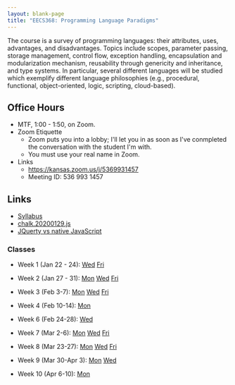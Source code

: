 ```yaml
---
layout: blank-page
title: "EECS368: Programming Language Paradigms"
---
```


The course is a survey of programming languages: their attributes,
uses, advantages, and disadvantages. Topics include scopes, parameter
passing, storage management, control flow, exception handling,
encapsulation and modularization mechanism, reusability through
genericity and inheritance, and type systems.  In particular, several
different languages will be studied which exemplify different language
philosophies (e.g., procedural, functional, object-oriented, logic,
scripting, cloud-based).


## Office Hours

  * MTF, 1:00 - 1:50, on Zoom.
  * Zoom Etiquette
    * Zoom puts you into a lobby; I'll let you in as soon as 
      I've conmpleted the conversation with the student I'm with.
    * You must use your real name in Zoom.
  * Links
    * <https://kansas.zoom.us/j/5369931457>
    * Meeting ID: 536 993 1457

## Links

 * <a href="https://drive.google.com/open?id=1cMFy-1-B2m0UBk7qbzqvv88WLyv5rGI8WFGhW_VE6D0">Syllabus<a>
 * [chalk.20200129.js](/files/chalk.20200129.js)
 * <a href="https://flaviocopes.com/jquery/">JQuerty vs native JavaScript</a>

### Classes

 * Week 1 (Jan 22 - 24):
   <a href="https://drive.google.com/open?id=1pxdOLD-qXXN15MmDjpVriuZ0Z3hBrkTLBhML-6rshPY">Wed</a>
   <a href="https://drive.google.com/open?id=1KPt-UUiUWQ7DM75VxROOLnfx7uB5812F4E1-q5HXN70">Fri</a>
 * Week 2 (Jan 27 - 31):
   [Mon](https://drive.google.com/open?id=1caecr1wOv-6Nb1eK0Qn7c4_0JcT8bVW3tcVSxH-8Eh4)
   [Wed](https://drive.google.com/open?id=1TMsGICthdHvCInuwjQTR7sGTtlnvlpNALOZ3sEcZyzY)
   [Fri](https://drive.google.com/open?id=1z53ySSKTAY-BVFxhxADGPhS8inZySxWKAzO7qeARKqw)
 * Week 3 (Feb 3-7):
   [Mon](https://drive.google.com/open?id=1aZWIlnxRA8affYqQ2c03GFoBK4oU-FxRq4uierYX7Rg)
   [Wed](https://drive.google.com/open?id=1n9WeFmzlh6X0aB8K-Jpm1TcQTOWM8H4e7ZYo7coAPKE)
   [Fri](https://drive.google.com/open?id=1TUHmFPQ0yMFL0d7ltuKK2RiKqHeFNJlhPvSvwU4IOYU)
 * Week 4 (Feb 10-14):
   [Mon](https://drive.google.com/open?id=1KtoYR_KcAlB710-HZ1s6Xdj9C4BltB-L7Pslev4j8zs)
 * Week 6 (Feb 24-28):
   [Wed](https://drive.google.com/open?id=1ucD-HOlUncoKzDM9IxE7qCfuE0uSbysldORBF3QpdLU)

 * Week 7 (Mar 2-6):
   [Mon](https://drive.google.com/open?id=1EB-tspoOl5h-QXJ_2Md1JKnjd_FCsPCUxlKTjrY-oUU)
   [Wed](https://drive.google.com/open?id=15x_oHhH__IMCBIUlrXu-NtMVep8vR5LQ7-Bs7zods0k)
   [Fri](https://drive.google.com/open?id=1yW_LQv3plB5jGD9OSSTDtBOHJuApEA3TpqrwXWdExag)

 * Week 8 (Mar 23-27):
   [Mon](https://drive.google.com/open?id=1FhD7UVPm0TgBfhus2zmWRjqsm-1Vkq_aprsKycepY54)
   [Wed](https://drive.google.com/open?id=1RzWeC4qXDb2463-HcJgx_xAc0CiJhx-CRDoFSMANfXI)
   [Fri](https://drive.google.com/open?id=14Hu9lfX8fKewnjh5FlAZ6j_2aKq1B2RrufIsYVUzKV0)

 * Week 9 (Mar 30-Apr 3): 
   [Mon](https://drive.google.com/open?id=1rzN8kxoolHpmP81ktqIYd5kWItDHrTgtt4HZPOjylqw)
   [Wed](https://drive.google.com/open?id=1BW0Hh15TDm-mHsBRag2atWOGibDk13CFa5Phe-e2Qtk)
   
 * Week 10 (Apr 6-10): 
    [Mon](https://drive.google.com/open?id=1kPZ2l5GOtFJ5QuYZbH429352P4o_5wmgEPEWR_MPXz4)











